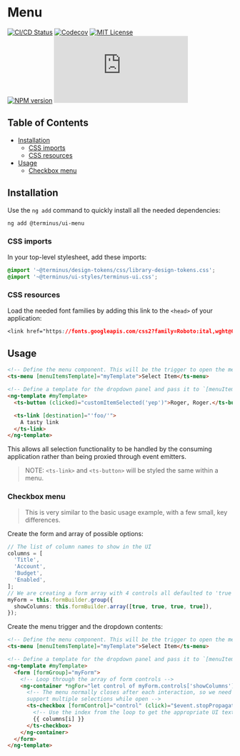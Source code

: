 <h1>Menu</h1>

[![CI/CD Status][github-action-badge]][github-action-link] [![Codecov][codecov-badge]][codecov-project] [![MIT License][license-image]][license-url]  
[![NPM version][npm-version-image]][npm-package] [![Library size][file-size-badge]][raw-distribution-js]

<!-- START doctoc generated TOC please keep comment here to allow auto update -->
<!-- DON'T EDIT THIS SECTION, INSTEAD RE-RUN doctoc TO UPDATE -->
## Table of Contents

- [Installation](#installation)
  - [CSS imports](#css-imports)
  - [CSS resources](#css-resources)
- [Usage](#usage)
  - [Checkbox menu](#checkbox-menu)

<!-- END doctoc generated TOC please keep comment here to allow auto update -->

## Installation

Use the `ng add` command to quickly install all the needed dependencies:

```bash
ng add @terminus/ui-menu
```

### CSS imports

In your top-level stylesheet, add these imports:

```css
@import '~@terminus/design-tokens/css/library-design-tokens.css';
@import '~@terminus/ui-styles/terminus-ui.css';
```  

### CSS resources

Load the needed font families by adding this link to the `<head>` of your application:

```css
<link href="https://fonts.googleapis.com/css2?family=Roboto:ital,wght@0,400;0,500;0,700;1,400&display=swap" rel="stylesheet">
```

## Usage

```html
<!-- Define the menu component. This will be the trigger to open the menu -->
<ts-menu [menuItemsTemplate]="myTemplate">Select Item</ts-menu>

<!-- Define a template for the dropdown panel and pass it to `[menuItemsTemplate]` above -->
<ng-template #myTemplate>
  <ts-button (clicked)="customItemSelected('yep')">Roger, Roger.</ts-button>

  <ts-link [destination]="'foo/'">
    A tasty link
  </ts-link>
</ng-template>
```

This allows all selection functionality to be handled by the consuming application rather than being
proxied through event emitters.

> NOTE: `<ts-link>` and `<ts-button>` will be styled the same within a menu.

### Checkbox menu

> This is very similar to the basic usage example, with a few small, key differences.

Create the form and array of possible options:

```typescript
// The list of column names to show in the UI
columns = [
  'Title',
  'Account',
  'Budget',
  'Enabled',
];
// We are creating a form array with 4 controls all defaulted to 'true'
myForm = this.formBuilder.group({
  showColumns: this.formBuilder.array([true, true, true, true]),
});
```

Create the menu trigger and the dropdown contents:

```html
<!-- Define the menu component. This will be the trigger to open the menu -->
<ts-menu [menuItemsTemplate]="myTemplate">Select Item</ts-menu>

<!-- Define a template for the dropdown panel and pass it to `[menuItemsTemplate]` above -->
<ng-template #myTemplate>
  <form [formGroup]="myForm">
    <!-- Loop through the array of form controls -->
    <ng-container *ngFor="let control of myForm.controls['showColumns'].controls; let i = index">
      <!-- The menu normally closes after each interaction, so we need to stop propagation here to
      support multiple selections while open -->
      <ts-checkbox [formControl]="control" (click)="$event.stopPropagation()">
        <!-- Use the index from the loop to get the appropriate UI text from our array -->
        {{ columns[i] }}
      </ts-checkbox>
    </ng-container>
  </form>
</ng-template>
```

<!-- Links -->
[license-url]:         https://github.com/GetTerminus/terminus-oss/blob/release/LICENSE
[license-image]:       http://img.shields.io/badge/license-MIT-blue.svg
[codecov-project]:     https://codecov.io/gh/GetTerminus/terminus-oss
[codecov-badge]:       https://codecov.io/gh/GetTerminus/terminus-oss/branch/release/graph/badge.svg
[npm-version-image]:   http://img.shields.io/npm/v/@terminus/ui-menu.svg
[npm-package]:         https://www.npmjs.com/package/@terminus/ui-menu
[github-action-badge]: https://github.com/GetTerminus/terminus-oss/workflows/Release%20CI/badge.svg
[github-action-link]:  https://github.com/GetTerminus/terminus-oss/actions?query=workflow%3A%22CI+Release%22
[file-size-badge]:     http://img.badgesize.io/https://unpkg.com/@terminus/ui-menu/bundles/terminus-ui-menu.umd.min.js?compression=gzip
[raw-distribution-js]: https://unpkg.com/@terminus/ui-menu/bundles/terminus-ui-menu.umd.js
